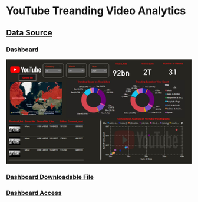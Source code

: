 # YouTube Treanding Video Analytics 
## [**Data Source**](https://www.kaggle.com/datasets/rsrishav/youtube-trending-video-dataset)

### Dashboard
![YouTube-Treanding-Video-Analytics-](/Images/Dashboard.jpg)

### [**Dashboard Downloadable File**](https://drive.google.com/drive/folders/13zdsNeHsLQxlxL8vRnSERdUlYhRwDgEa?usp=sharing)
### [**Dashboard Access**](https://app.powerbi.com/view?r=eyJrIjoiZGQwNjM0NGEtZmU2MS00ZjIwLWJkY2EtMDIzOTY5ZTE1Yjk5IiwidCI6ImUwNWI2YjNmLTE5ODAtNGIyNC04NjM3LTU4MDc3MWY0NGRlZSIsImMiOjN9)
